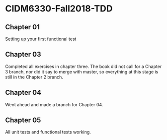 # CIDM6330-Fall2018-TDD

## Chapter 01

Setting up your first functional test

## Chapter 03

Completed all exercises in chapter three. The book did not call for a Chapter 3 branch, nor did it say to merge with master, so everything at this stage is still in the Chapter 2 branch.

## Chapter 04
Went ahead and made a branch for Chapter 04.

## Chapter 05
All unit tests and functional tests working.
